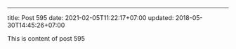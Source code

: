 ---
title: Post 595
date: 2021-02-05T11:22:17+07:00
updated: 2018-05-30T14:45:26+07:00

This is content of post 595